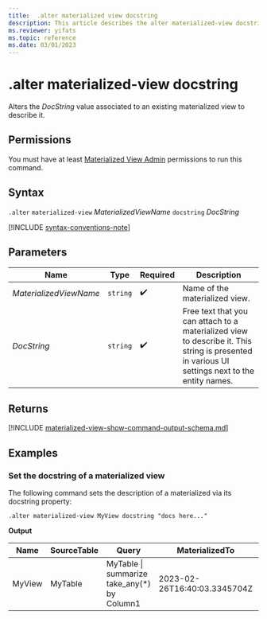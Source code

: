 ```yaml
---
title:  .alter materialized view docstring
description: This article describes the alter materialized-view docstring command in Azure Data Explorer.
ms.reviewer: yifats
ms.topic: reference
ms.date: 03/01/2023
---
```

# .alter materialized-view docstring

Alters the *DocString* value associated to an existing materialized view to describe it.

## Permissions

You must have at least [Materialized View Admin](../access-control/role-based-access-control.md) permissions to run this command.

## Syntax

`.alter` `materialized-view` *MaterializedViewName* `docstring` *DocString*

[!INCLUDE [syntax-conventions-note](../../includes/syntax-conventions-note.md)]

## Parameters

| Name                   | Type   | Required | Description                                                                                                                                    |
|------------------------|--------|----------|------------------------------------------------------------------------------------------------------------------------------------------------|
| *MaterializedViewName* | `string` |  :heavy_check_mark:  | Name of the materialized view.                                                                                                                 |
| *DocString*            | `string` |  :heavy_check_mark:  | Free text that you can attach to a materialized view to describe it. This string is presented in various UI settings next to the entity names. |

## Returns

[!INCLUDE [materialized-view-show-command-output-schema.md](../includes/materialized-view-show-command-output-schema.md)]

## Examples

### Set the docstring of a materialized view

The following command sets the description of a materialized via its docstring property:

```kusto
.alter materialized-view MyView docstring "docs here..."
```

**Output**

| Name   | SourceTable | Query                                       | MaterializedTo                   | LastRun                      | LastRunResult | IsHealthy | IsEnabled | Folder | DocString      | AutoUpdateSchema | EffectiveDateTime            | Lookback   |
|--------|-------------|---------------------------------------------|----------------------------------|------------------------------|---------------|-----------|-----------|--------|----------------|------------------|------------------------------|------------|
| MyView | MyTable     | MyTable \| summarize take_any(*) by Column1 | 2023-02-26T16:40:03.3345704Z     | 2023-02-26T16:44:15.9033667Z | Completed     | true      | true      |        | "docs here..." | true             | 2023-02-23T14:01:42.5172342Z |            |
